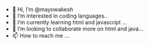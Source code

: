 - 👋 Hi, I’m @mayowakesh
- 👀 I’m interested in coding languages..
- 🌱 I’m currently learning html and javascript ...
- 💞️ I’m looking to collaborate more on html and java...
- 📫 How to reach me ...

<!---
mayowakesh/mayowakesh is a ✨ special ✨ repository because its `README.md` (this file) appears on your GitHub profile.
You can click the Preview link to take a look at your changes.
--->
